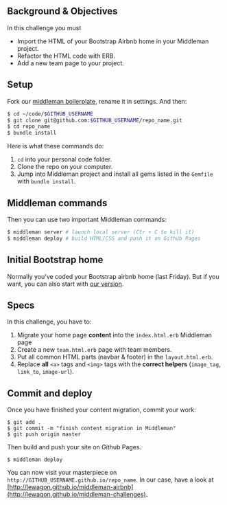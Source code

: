 ## Background & Objectives

In this challenge you must

- Import the HTML of your Bootstrap Airbnb home in your Middleman project.
- Refactor the HTML code with ERB.
- Add a new team page to your project.

## Setup

Fork our [middleman boilerplate](https://github.com/lewagon/frontend-advanced-boilerplate), rename it in settings. And then:

```bash
$ cd ~/code/$GITHUB_USERNAME
$ git clone git@github.com:$GITHUB_USERNAME/repo_name.git
$ cd repo_name
$ bundle install
```

Here is what these commands do:

1. `cd` into your personal code folder.
1. Clone the repo on your computer.
1. Jump into Middleman project and install all gems listed in the `Gemfile` with `bundle install`.

## Middleman commands

Then you can use two important Middleman commands:

```bash
$ middleman server # launch local server (Ctr + C to kill it)
$ middleman deploy # build HTML/CSS and push it on Github Pages
```

## Initial Bootstrap home

Normally you've coded your Bootstrap airbnb home (last Friday). But if you want, you can also start with [our version](https://github.com/lewagon/bootstrap-challenges/tree/master/11-Airbnb-search-form).

## Specs

In this challenge, you have to:

1. Migrate your home page **content** into the `index.html.erb` Middleman page
1. Create a new `team.html.erb` page with team members.
1. Put all common HTML parts (navbar & footer) in the `layout.html.erb`.
1. Replace **all** `<a>` tags and `<img>` tags with the **correct helpers** (`image_tag`, `link_to`, `image-url`).


## Commit and deploy

Once you have finished your content migration, commit your work:

```
$ git add .
$ git commit -m "finish content migration in Middleman"
$ git push origin master
```

Then build and push your site on Github Pages.

```
$ middleman deploy
```

You can now visit your masterpiece on `http://GITHUB_USERNAME.github.io/repo_name`. In our case, have a look at [http://lewagon.github.io/middleman-airbnb](http://lewagon.github.io/middleman-challenges).

